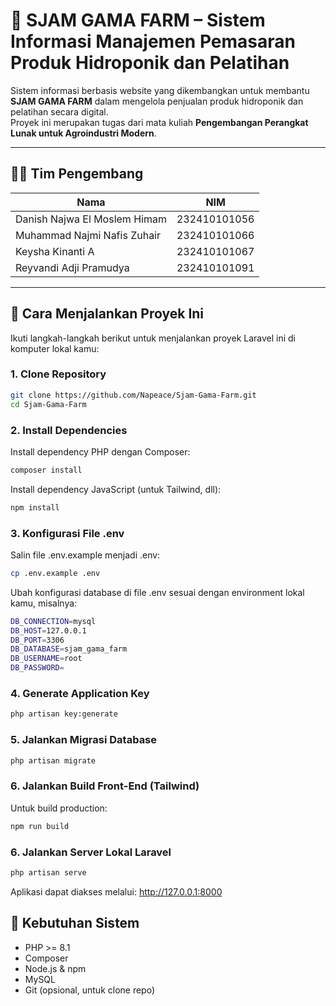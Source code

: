 # 🌿 SJAM GAMA FARM – Sistem Informasi Manajemen Pemasaran Produk Hidroponik dan Pelatihan

Sistem informasi berbasis website yang dikembangkan untuk membantu **SJAM GAMA FARM** dalam mengelola penjualan produk hidroponik dan pelatihan secara digital.  
Proyek ini merupakan tugas dari mata kuliah **Pengembangan Perangkat Lunak untuk Agroindustri Modern**.

---

## 👨‍💻 Tim Pengembang

| Nama                                 | NIM            |
|--------------------------------------|----------------|
| Danish Najwa El Moslem Himam         | 232410101056   |
| Muhammad Najmi Nafis Zuhair          | 232410101066   |
| Keysha Kinanti A                     | 232410101067   |
| Reyvandi Adji Pramudya               | 232410101091   |

---

## 🚀 Cara Menjalankan Proyek Ini

Ikuti langkah-langkah berikut untuk menjalankan proyek Laravel ini di komputer lokal kamu:

### 1. Clone Repository

```bash
git clone https://github.com/Napeace/Sjam-Gama-Farm.git
cd Sjam-Gama-Farm
```

### 2. Install Dependencies
Install dependency PHP dengan Composer:
```bash
composer install
```
Install dependency JavaScript (untuk Tailwind, dll):
```bash
npm install
```

### 3. Konfigurasi File .env
Salin file .env.example menjadi .env:
```bash
cp .env.example .env
```
Ubah konfigurasi database di file .env sesuai dengan environment lokal kamu, misalnya:
```bash
DB_CONNECTION=mysql
DB_HOST=127.0.0.1
DB_PORT=3306
DB_DATABASE=sjam_gama_farm
DB_USERNAME=root
DB_PASSWORD=
```

### 4. Generate Application Key
```bash
php artisan key:generate
```

### 5. Jalankan Migrasi Database
```bash
php artisan migrate
```

### 6. Jalankan Build Front-End (Tailwind)
Untuk build production:
```bash
npm run build
```

### 6. Jalankan Server Lokal Laravel
```bash
php artisan serve
```
Aplikasi dapat diakses melalui: http://127.0.0.1:8000

## 🧰 Kebutuhan Sistem

- PHP >= 8.1  
- Composer  
- Node.js & npm  
- MySQL
- Git (opsional, untuk clone repo)
